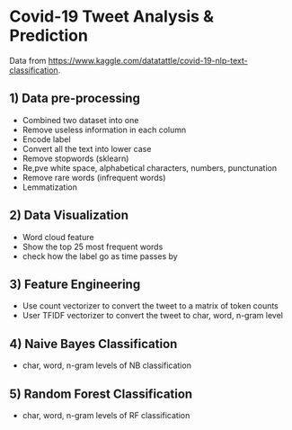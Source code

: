 # Covid-19 Tweet Analysis & Prediction
Data from https://www.kaggle.com/datatattle/covid-19-nlp-text-classification. 

## 1) Data pre-processing

- Combined two dataset into one
- Remove useless information in each column
- Encode label
- Convert all the text into lower case
- Remove stopwords (sklearn)
- Re,pve white space, alphabetical characters, numbers, punctunation
- Remove rare words (infrequent words)
- Lemmatization



## 2) Data Visualization
- Word cloud feature
- Show the top 25 most frequent words
- check how the label go as time passes by



## 3) Feature Engineering
- Use count vectorizer to convert the tweet to a matrix of token counts
- User TFIDF vectorizer to convert the tweet to char, word, n-gram level


## 4) Naive Bayes Classification
- char, word, n-gram levels of NB classification


## 5) Random Forest Classification
- char, word, n-gram levels of RF classification



